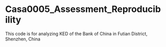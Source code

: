 # Casa0005_Assessment_Reproducibility
This code is for analyzing KED of the Bank of China in Futian District, Shenzhen, China

